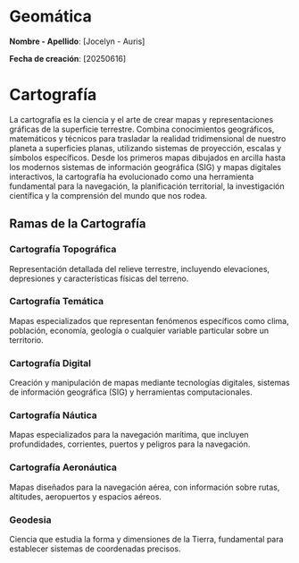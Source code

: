 # Geomática

**Nombre - Apellido**: [Jocelyn - Auris]

**Fecha de creación**: [20250616]

# Cartografía

La cartografía es la ciencia y el arte de crear mapas y representaciones gráficas de la superficie terrestre. Combina conocimientos geográficos, matemáticos y técnicos para trasladar la realidad tridimensional de nuestro planeta a superficies planas, utilizando sistemas de proyección, escalas y símbolos específicos. Desde los primeros mapas dibujados en arcilla hasta los modernos sistemas de información geográfica (SIG) y mapas digitales interactivos, la cartografía ha evolucionado como una herramienta fundamental para la navegación, la planificación territorial, la investigación científica y la comprensión del mundo que nos rodea.

## Ramas de la Cartografía

### Cartografía Topográfica
Representación detallada del relieve terrestre, incluyendo elevaciones, depresiones y características físicas del terreno.

### Cartografía Temática
Mapas especializados que representan fenómenos específicos como clima, población, economía, geología o cualquier variable particular sobre un territorio.

### Cartografía Digital
Creación y manipulación de mapas mediante tecnologías digitales, sistemas de información geográfica (SIG) y herramientas computacionales.

### Cartografía Náutica
Mapas especializados para la navegación marítima, que incluyen profundidades, corrientes, puertos y peligros para la navegación.

### Cartografía Aeronáutica
Mapas diseñados para la navegación aérea, con información sobre rutas, altitudes, aeropuertos y espacios aéreos.

### Geodesia
Ciencia que estudia la forma y dimensiones de la Tierra, fundamental para establecer sistemas de coordenadas precisos.


